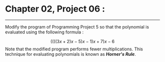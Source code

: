 # Chapter 02, Project 06 : 
----

Modify the program of Programming Project 5 so that the polynomial is evaluated using the following formula :

$$
(((( 3x + 2 ) x - 5 ) x - 1) x + 7) x - 6
$$
 Note that the modified program performs fewer multiplications. This technique for evaluating polynomials is known as ***Horner's Rule***.